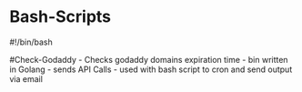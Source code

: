 # Bash-Scripts
#!/bin/bash


#Check-Godaddy - Checks godaddy domains expiration time - bin written in Golang - sends API Calls - used with bash script to cron and send output via email
